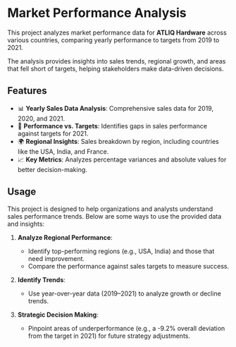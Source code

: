 # Market Performance Analysis

This project analyzes market performance data for **ATLIQ Hardware** across various countries, comparing yearly performance to targets from 2019 to 2021. 

The analysis provides insights into sales trends, regional growth, and areas that fell short of targets, helping stakeholders make data-driven decisions.

## Features

- 📊 **Yearly Sales Data Analysis**: Comprehensive sales data for 2019, 2020, and 2021.
- 🎯 **Performance vs. Targets**: Identifies gaps in sales performance against targets for 2021.
- 🌍 **Regional Insights**: Sales breakdown by region, including countries like the USA, India, and France.
- 📈 **Key Metrics**: Analyzes percentage variances and absolute values for better decision-making.
  
## Usage

This project is designed to help organizations and analysts understand sales performance trends. Below are some ways to use the provided data and insights:

1. **Analyze Regional Performance**:
   - Identify top-performing regions (e.g., USA, India) and those that need improvement.
   - Compare the performance against sales targets to measure success.

2. **Identify Trends**:
   - Use year-over-year data (2019–2021) to analyze growth or decline trends.

3. **Strategic Decision Making**:
   - Pinpoint areas of underperformance (e.g., a -9.2% overall deviation from the target in 2021) for future strategy adjustments.

